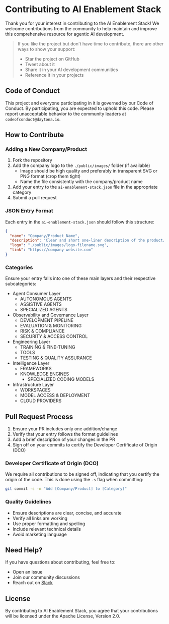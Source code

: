 # Contributing to AI Enablement Stack

Thank you for your interest in contributing to the AI Enablement Stack! We welcome contributions from the community to help maintain and improve this comprehensive resource for agentic AI development.

> If you like the project but don't have time to contribute, there are other ways to show your support:
> - Star the project on GitHub
> - Tweet about it
> - Share it in your AI development communities
> - Reference it in your projects

## Code of Conduct

This project and everyone participating in it is governed by our Code of Conduct. By participating, you are expected to uphold this code. Please report unacceptable behavior to the community leaders at `codeofconduct@daytona.io`.

## How to Contribute

### Adding a New Company/Product

1. Fork the repository
2. Add the company logo to the `./public/images/` folder (if available)
   - Image should be high quality and preferably in transparent SVG or PNG format (crop them tight)
   - Name the file consistently with the company/product name
3. Add your entry to the `ai-enablement-stack.json` file in the appropriate category
4. Submit a pull request

### JSON Entry Format

Each entry in the `ai-enablement-stack.json` should follow this structure:

```json
{
  "name": "Company/Product Name",
  "description": "Clear and short one-liner description of the product/company",
  "logo": "./public/images/logo-filename.svg",
  "link": "https://company-website.com"
}
```

### Categories

Ensure your entry falls into one of these main layers and their respective subcategories:

- Agent Consumer Layer
  - AUTONOMOUS AGENTS
  - ASSISTIVE AGENTS
  - SPECIALIZED AGENTS
- Observability and Governance Layer
  - DEVELOPMENT PIPELINE
  - EVALUATION & MONITORING
  - RISK & COMPLIANCE
  - SECURITY & ACCESS CONTROL
- Engineering Layer
  - TRAINING & FINE-TUNING
  - TOOLS
  - TESTING & QUALITY ASSURANCE
- Intelligence Layer
  - FRAMEWORKS
  - KNOWLEDGE ENGINES
    - SPECIALIZED CODING MODELS
- Infrastructure Layer
  - WORKSPACES
  - MODEL ACCESS & DEPLOYMENT
  - CLOUD PROVIDERS

## Pull Request Process

1. Ensure your PR includes only one addition/change
2. Verify that your entry follows the format guidelines
3. Add a brief description of your changes in the PR
4. Sign off on your commits to certify the Developer Certificate of Origin (DCO)

### Developer Certificate of Origin (DCO)

We require all contributions to be signed off, indicating that you certify the origin of the code. This is done using the `-s` flag when committing:

```bash
git commit -s -m "Add [Company/Product] to [Category]"
```

### Quality Guidelines

- Ensure descriptions are clear, concise, and accurate
- Verify all links are working
- Use proper formatting and spelling
- Include relevant technical details
- Avoid marketing language

## Need Help?

If you have questions about contributing, feel free to:
- Open an issue
- Join our community discussions
- Reach out on [Slack](https://go.daytona.io/slack)

## License

By contributing to AI Enablement Stack, you agree that your contributions will be licensed under the Apache License, Version 2.0.
